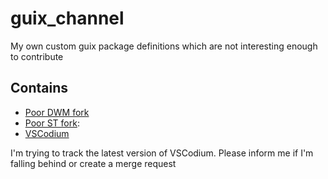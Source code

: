 # guix_channel
My own custom guix package definitions which are not interesting enough to contribute

## Contains
- [Poor DWM fork](https://github.com/brandhout/poor_dwm_fork)
- [Poor ST fork](https://github.com/brandhout/poor_st_fork):
- [VSCodium](https://github.com/VSCodium/vscodium) 

I'm trying to track the latest version of VSCodium. Please inform me if I'm falling behind or create a merge request

